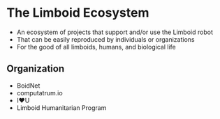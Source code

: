 # The Limboid Ecosystem

- An ecosystem of projects that support and/or use the Limboid robot
- That can be easily reproduced by individuals or organizations
- For the good of all limboids, humans, and biological life

## Organization

- BoidNet
- computatrum.io
- I:heart:U
- Limboid Humanitarian Program
